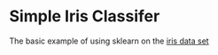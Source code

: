 # Simple Iris Classifer

The basic example of using sklearn on the [iris data set](https://en.wikipedia.org/wiki/Iris_flower_data_set)